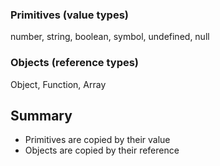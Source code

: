 ### Primitives (value types)

number, string, boolean, symbol, undefined, null

### Objects (reference types)

Object, Function, Array

## Summary

- Primitives are copied by their value
- Objects are copied by their reference
